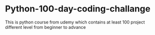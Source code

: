 # Python-100-day-coding-challange
This is python course from udemy which contains at least 100 project different level from beginner to advance
